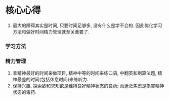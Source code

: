 # 核心心得

1. 最大的障碍其实是时间, 只要时间足够多, 没有什么是学不会的. 因此优化学习方法和做好时间精力管理就至关重要了.

### 学习方法



### 精力管理

1. 拿精神最好的时间来做项目, 精神中等的时间来练口语, 中翻英和刷算法题, 精神最差的时间(包括休息时间)来练听力.
2. 保持兴趣, 探索欲和求知欲是维持良好精神状态的良药; 而迷茫焦虑是损害精神状态的毒药.

